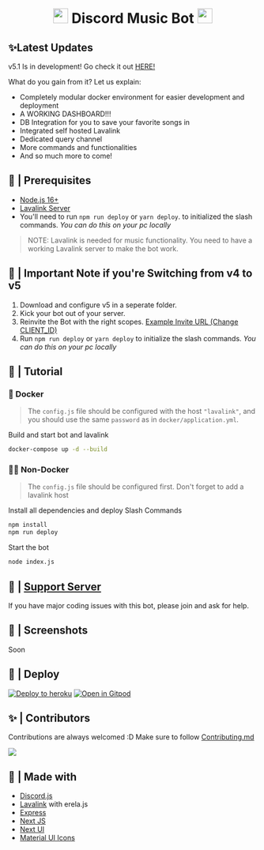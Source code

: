 <h1 align="center"><img src="./assets/logo.gif" width="30px"> Discord Music Bot <img src="./assets/logo.gif" width="30px"></h1>

## ✨Latest Updates

v5.1 Is in development! Go check it out [HERE!](https://github.com/wtfnotavailable/Discord-MusicBot)

What do you gain from it? Let us explain:
 - Completely modular docker environment for easier development and deployment
 - A WORKING DASHBOARD!!!
 - DB Integration for you to save your favorite songs in
 - Integrated self hosted Lavalink
 - Dedicated query channel
 - More commands and functionalities
 - And so much more to come!

## 🚧 | Prerequisites

- [Node.js 16+](https://nodejs.org/en/download/)
- [Lavalink Server](https://code.darrennathanael.com/how-to-lavalink)
- You'll need to run `npm run deploy` or `yarn deploy`. to initialized the slash commands. _You can do this on your pc
  locally_

> NOTE: Lavalink is needed for music functionality. You need to have a working Lavalink server to make the bot work.

## 📝 | Important Note if you're Switching from v4 to v5

1. Download and configure v5 in a seperate folder.
2. Kick your bot out of your server.
3. Reinvite the Bot with the right
   scopes. [Example Invite URL (Change CLIENT_ID)](https://discord.com/oauth2/authorize?client_id=CLIENT_ID&permissions=277083450689&scope=bot%20applications.commands)
4. Run `npm run deploy` or `yarn deploy` to initialize the slash commands. _You can do this on your pc locally_

## 📝 | Tutorial

### 🐳 Docker
> The `config.js` file should be configured with the host `"lavalink"`, and you should use the same `password` as in `docker/application.yml`.

Build and start bot and lavalink
```sh
docker-compose up -d --build
```
### 💪🏻 Non-Docker
> The `config.js` file should be configured first. Don't forget to add a lavalink host

Install all dependencies and deploy Slash Commands
```sh
npm install
npm run deploy
```
Start the bot
```sh
node index.js
```

## 📝 | [Support Server](https://discord.gg/sbySMS7m3v)

If you have major coding issues with this bot, please join and ask for help.

## 📸 | Screenshots

Soon

## 🚀 | Deploy

[![Deploy to heroku](https://www.herokucdn.com/deploy/button.svg)](https://heroku.com/deploy?template=https://github.com/kkara9009/Discord-MusicBot/tree/v5)
[![Open in Gitpod](https://camo.githubusercontent.com/76e60919474807718793857d8eb615e7a50b18b04050577e5a35c19421f260a3/68747470733a2f2f676974706f642e696f2f627574746f6e2f6f70656e2d696e2d676974706f642e737667)](https://gitpod.io/#https://github.com/SudhanPlayz/Discord-MusicBot/tree/v5)

## ✨ | Contributors

Contributions are always welcomed :D Make sure to follow [Contributing.md](/CONTRIBUTING.md)

<a href="https://github.com/SudhanPlayz/Discord-MusicBot/graphs/contributors">
  <img src="https://contributors-img.web.app/image?repo=SudhanPlayz/Discord-MusicBot" />
</a>

## 🌟 | Made with

- [Discord.js](https://discord.js.org/)
- [Lavalink](https://github.com/freyacodes/Lavalink) with erela.js
- [Express](https://expressjs.com/)
- [Next JS](https://nextjs.org/)
- [Next UI](https://nextui.org)
- [Material UI Icons](https://mui.com/material-ui/material-icons/)
